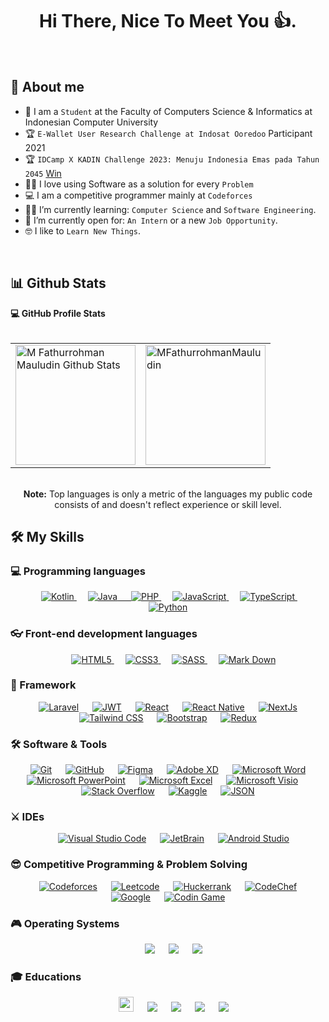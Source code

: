 <h1 align="center">Hi There, Nice To Meet You 👍.</h1>
<br>

## 🙂 About me
- :school: I am a `Student` at the Faculty of Computers Science & Informatics at Indonesian Computer University
- :trophy: `E-Wallet User Research Challenge at Indosat Ooredoo` Participant 2021
- :trophy: `IDCamp X KADIN Challenge 2023: Menuju Indonesia Emas pada Tahun 2045` <a href="https://idcamp.ioh.co.id/news/940/selamat-kepada-pemenang-idcamp-x-kadin-challenge-2023-menuju-indonesia-emas-pada-tahun-2045">Win</a>
- :technologist: I love using Software as a solution for every `Problem`
- :computer: I am a competitive programmer mainly at `Codeforces`
- :student: I’m currently learning: `Computer Science` and `Software Engineering`.
- :thinking: I’m currently open for: `An Intern` or a new `Job Opportunity`.
- :nerd_face: I like to `Learn New Things`.

<br>

## 📊 Github Stats

  <summary><b>💻 GitHub Profile Stats</b></summary>
  <br/>
  <div align="center">
	<table border="0">
		<tr>
			<td><a href="https://github.com/anuraghazra/github-readme-stats"><img alt="M Fathurrohman Mauludin Github Stats" src="https://github-readme-stats.vercel.app/api?username=MFathurrohmanMauludin&show_icons=true&count_private=true&theme=algolia" height="192px"/></a>
			</td>
			<td>
			<img src="https://github-readme-stats.vercel.app/api/top-langs?username=MFathurrohmanMauludin&langs_count=10&show_icons=true&locale=en&layout=compact&theme=algolia" alt="MFathurrohmanMauludin" height="192px"/>
			</td>
		</tr>
	</table>
  <br/>
  <b>Note:</b> Top languages is only a metric of the languages my public code consists of and doesn't reflect experience or skill level.
  </div>


## 🛠️ My Skills

### 💻 Programming languages

<p align="center"> 
  &emsp;
  <a href="https://kotlinlang.org" target="_blank"> 
     <img alt="Kotlin" src="https://img.shields.io/badge/kotlin-%237F52FF.svg?style=for-the-badge&logo=kotlin&logoColor=white">
   </a>
  &emsp;
  <a href="https://www.java.com" target="_blank"> 
    <img alt="Java" src="https://img.shields.io/badge/java-%23ED8B00.svg?style=for-the-badge&logo=openjdk&logoColor=white">
  &emsp;
  <a href="php.net" target="_blank"> 
     <img alt="PHP" src="https://img.shields.io/badge/php-%23777BB4.svg?style=for-the-badge&logo=php&logoColor=white">
   </a>
  &emsp;
  <a href="https://developer.mozilla.org/en-US/docs/Web/JavaScript" target="_blank"> 
     <img alt="JavaScript" src="https://img.shields.io/badge/javascript-%23323330.svg?style=for-the-badge&logo=javascript&logoColor=%23F7DF1E">
   </a>
  </a>
  &emsp;
  <a href="https://developer.mozilla.org/en-US/docs/Web/JavaScript" target="_blank"> 
     <img alt="TypeScript" src="https://img.shields.io/badge/typescript-%23007ACC.svg?style=for-the-badge&logo=typescript&logoColor=white">
   </a>
  </a>
  &emsp;
   <a href="https://www.python.org" target="_blank">
    <img alt="Python" src="https://img.shields.io/badge/python-3670A0?style=for-the-badge&logo=python&logoColor=ffdd54">
  </a>
</p>

### 👓 Front-end development languages
<p align="center"> 
  &emsp; 
  <a href="https://www.w3.org/html/" target="_blank"> 
   <img alt="HTML5" src="https://img.shields.io/badge/html5-%23E34F26.svg?style=for-the-badge&logo=html5&logoColor=white" />
  </a>   
  &emsp;
  <a href="https://www.w3schools.com/css/" target="_blank">
    <img alt="CSS3" src="https://img.shields.io/badge/css3-%231572B6.svg?style=for-the-badge&logo=css3&logoColor=white" />
  </a> 
  &emsp;
  <a href="https://www.w3schools.com/css/" target="_blank">
    <img alt="SASS" src="https://img.shields.io/badge/SASS-hotpink.svg?style=for-the-badge&logo=SASS&logoColor=white" />
  </a> 
  &emsp;
  <a href="#">
    <img alt="Mark Down" src="https://img.shields.io/badge/markdown-%23000000.svg?style=for-the-badge&logo=markdown&logoColor=white">
  </a>
</p>

### 🚀 Framework
<div align="center"> 
  &emsp; 
  <a href="#"><img alt = "Laravel" src="https://img.shields.io/badge/laravel-%23FF2D20.svg?style=for-the-badge&logo=laravel&logoColor=white" /></a>	
  &emsp;
  <a href="#"><img alt = "JWT" src="https://img.shields.io/badge/JWT-black?style=for-the-badge&logo=JSON%20web%20tokens" /></a>	
  &emsp;
  <a href="#"><img alt = "React" src="https://img.shields.io/badge/react-%2320232a.svg?style=for-the-badge&logo=react&logoColor=%2361DAFB" /></a>
  &emsp;
  <a href="#"><img alt = "React Native" src="https://img.shields.io/badge/react_native-%2320232a.svg?style=for-the-badge&logo=react&logoColor=%2361DAFB" /></a>
  &emsp;
  <a href="#"><img alt = "NextJs" src="https://img.shields.io/badge/Next-black?style=for-the-badge&logo=next.js&logoColor=white" /></a>
  &emsp;
  <a href="#"><img alt = "Tailwind CSS" src="https://img.shields.io/badge/tailwindcss-%2338B2AC.svg?style=for-the-badge&logo=tailwind-css&logoColor=white" /></a>
  &emsp;
  <a href="#"><img alt = "Bootstrap" src="https://img.shields.io/badge/bootstrap-%238511FA.svg?style=for-the-badge&logo=bootstrap&logoColor=white" /></a>
  &emsp;
  <a href="#"><img alt = "Redux" src="https://img.shields.io/badge/redux-%23593d88.svg?style=for-the-badge&logo=redux&logoColor=white" /></a>
	
</div>


 ### 🛠 Software & Tools
 
<p align="center">
  &emsp;
    <a href="#"><img alt="Git" src="https://img.shields.io/badge/git-%23F05033.svg?style=for-the-badge&logo=git&logoColor=white"></a>
  &emsp;
    <a href="#"><img alt="GitHub" src="https://img.shields.io/badge/github-%23121011.svg?style=for-the-badge&logo=github&logoColor=white"></a>
  &emsp;
    <a href="#"><img alt="Figma" src="https://img.shields.io/badge/figma-%23F24E1E.svg?style=for-the-badge&logo=figma&logoColor=white"></a>
  &emsp;
    <a href="#"><img alt="Adobe XD" src="https://img.shields.io/badge/Adobe%20XD-470137?style=for-the-badge&logo=Adobe%20XD&logoColor=#FF61F6"></a>
  &emsp;
    <a href="#"><img alt="Microsoft Word" src="https://img.shields.io/badge/Microsoft_Word-2B579A?style=for-the-badge&logo=microsoft-word&logoColor=white"></a>
  &emsp;
    <a href="#"><img alt="Microsoft PowerPoint" src="https://img.shields.io/badge/Microsoft_PowerPoint-B7472A?style=for-the-badge&logo=microsoft-powerpoint&logoColor=white"></a>
  &emsp;
    <a href="#"><img alt="Microsoft Excel" src="https://img.shields.io/badge/Microsoft_Excel-217346?style=for-the-badge&logo=microsoft-excel&logoColor=white"></a>
  &emsp;
    <a href="#"><img alt="Microsoft Visio" src="https://img.shields.io/badge/Microsoft_Visio-3955A3?style=for-the-badge&logo=microsoft-visio&logoColor=white"></a>
  &emsp;
    <a href="#"><img alt="Stack Overflow" src="https://img.shields.io/badge/-Stack%20Overflow-FE7A16?style=plastic&logo=stack-overflow&logoColor=white"></a>
  &emsp;
    <a href="#"><img alt="Kaggle" src="https://img.shields.io/badge/Kaggle-035a7d?style=for-the-badge&logo=kaggle&logoColor=white"></a>
  &emsp;
    <a href="#"><img alt="JSON" img src="https://img.shields.io/badge/json-%23000000.svg?style=plastic&logo=json&logoColor=white"></a>
</p>

 ### ⚔ IDEs
 
<p align="center">
  &emsp;
    <a href="#"><img alt="Visual Studio Code" src="https://img.shields.io/badge/Visual%20Studio%20Code-0078d7.svg?style=plastic&logo=visual-studio-code&logoColor=white"></a>
  &emsp;
    <a href="#"><img alt="JetBrain" src="https://img.shields.io/badge/jetbrains-%23000000.svg?style=plastic&logo=jetbrains&logoColor=white" /></a>
  &emsp;
    <a href="#"><img alt="Android Studio" src="https://img.shields.io/badge/jetbrains-%23000000.svg?style=plastic&logo=jetbrains&logoColor=white" /></a>
</p>

 ### 😎 Competitive Programming & Problem Solving
 
<p align="center">
  &emsp;
    <a href="#"><img alt = "Codeforces" src="https://img.shields.io/badge/codeforces%20-%231F8ACB.svg?style=plastic&logo=codeforces&logoColor=white" /></a>	
  &emsp;
    <a href="#"><img alt = "Leetcode" src="https://img.shields.io/badge/leetcode%20-%23FFA116.svg?style=plastic&logo=leetcode&logoColor=black" /></a>
  &emsp;
    <a href="#"><img alt = "Huckerrank" src="https://img.shields.io/badge/hackerrank-%232EC866.svg?style=plastic&logo=hackerrank&logoColor=white" /></a>
  &emsp;
    <a href="#"><img alt = "CodeChef" src="https://img.shields.io/badge/codechef-%235B4638.svg?style=plastic&logo=codechef&logoColor=white" /></a>
  &emsp;
    <a href="#"><img alt = "Google" src="https://img.shields.io/badge/google-%234285F4.svg?style=plastic&logo=google&logoColor=white" /></a>
  &emsp;
    <a href="#"><img alt = "Codin Game" src="https://img.shields.io/badge/codingame-%23F2BB13.svg?&style=plastic&logo=codingame&logoColor=black" /></a>
</p>

 ### 🎮 Operating Systems
 
<center>
  &emsp;
    <a href="#"><img src="https://img.shields.io/badge/Linux-FCC624?style=plastic&logo=linux&logoColor=black"></a>
  &emsp;
    <a href="#"><img src="https://img.shields.io/badge/Ubuntu-E95420?style=plastic&logo=ubuntu&logoColor=white"></a>
  &emsp;
    <a href="#"><img src="https://img.shields.io/badge/Windows-0078D6?style=plastic&logo=windows&logoColor=white"></a>	  
</center>

 ### 🎓 Educations
 
<center>
  &emsp;
    <a href="https://www.dicoding.com/users/fathurrohman97/academies"><img src=https://www.dicoding.com/blog/wp-content/uploads/2014/12/dicoding-header-logo.png" height="24"></a>	  
  &emsp;
    <a href="#"><img src="https://img.shields.io/badge/Duolingo-%234DC730.svg?style=for-the-badge&logo=Duolingo&logoColor=white"></a>
  &emsp;
    <a href="#"><img src="https://img.shields.io/badge/Freecodecamp-%23123.svg?&style=for-the-badge&logo=freecodecamp&logoColor=gree"></a>
  &emsp;
    <a href="#"><img src="https://img.shields.io/badge/Coursera-%230056D2.svg?style=for-the-badge&logo=Coursera&logoColor=white"></a>	  
  &emsp;
    <a href="#"><img src="https://img.shields.io/badge/GeeksforGeeks-gray?style=for-the-badge&logo=geeksforgeeks&logoColor=35914c"></a>	  
</center>
<br/>

